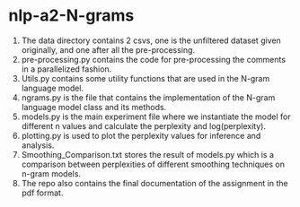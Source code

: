 # nlp-a2-N-grams
1) The data directory contains 2 csvs, one is the unfiltered dataset given originally, and one after all the pre-processing.
2) pre-processing.py contains the code for pre-processing the comments in a parallelized fashion.
3) Utils.py contains some utility functions that are used in the N-gram language model.
4) ngrams.py is the file that contains the implementation of the N-gram language model class and its methods.
5) models.py is the main experiment file where we instantiate the model for different n values and calculate the perplexity and log(perplexity).
6) plotting.py is used to plot the perplexity values for inference and analysis.
7) Smoothing_Comparison.txt stores the result of models.py which is a comparison between perplexities of different smoothing techniques on n-gram models.
8) The repo also contains the final documentation of the assignment in the pdf format.
